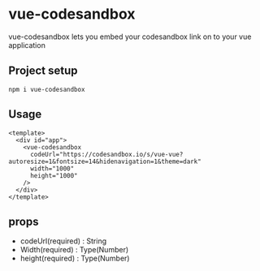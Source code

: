 # vue-codesandbox
vue-codesandbox lets you embed your codesandbox link on to your vue application

## Project setup
```
npm i vue-codesandbox
```
## Usage
```
<template>
  <div id="app">
    <vue-codesandbox
      codeUrl="https://codesandbox.io/s/vue-vue?autoresize=1&fontsize=14&hidenavigation=1&theme=dark"
      width="1000"
      height="1000"
    />
  </div>
</template>

```

## props
- codeUrl(required) : String
- Width(required) : Type(Number)
- height(required) : Type(Number)
